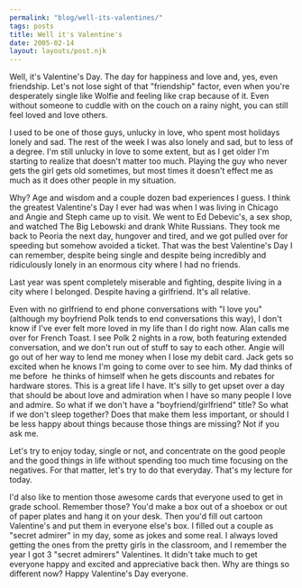 ```yaml
---
permalink: "blog/well-its-valentines/"
tags: posts
title: Well it's Valentine's
date: 2005-02-14
layout: layouts/post.njk
---
```


Well, it's Valentine's Day. The day for happiness and love and, yes, even friendship. Let's not lose sight of that "friendship" factor, even when you're desperately single like Wolfie and feeling like crap because of it. Even without someone to cuddle with on the couch on a rainy night, you can still feel loved and love others. 

I used to be one of those guys, unlucky in love, who spent most holidays lonely and sad. The rest of the week I was also lonely and sad, but to less of a degree. I'm still unlucky in love to some extent, but as I get older I'm starting to realize that doesn't matter too much. Playing the guy who never gets the girl gets old sometimes, but most times it doesn't effect me as much as it does other people in my situation.

Why? Age and wisdom and a couple dozen bad experiences I guess. I think the greatest Valentine's Day I ever had was when I was living in Chicago and Angie and Steph came up to visit. We went to Ed Debevic's, a sex shop, and watched The Big Lebowski and drank White Russians. They took me back to Peoria the next day, hungover and tired, and we got pulled over for speeding but somehow avoided a ticket. That was the best Valentine's Day I can remember, despite being single and despite being incredibly and ridiculously lonely in an enormous city where I had no friends. 

Last year was spent completely miserable and fighting, despite living in a city where I belonged. Despite having a girlfriend. It's all relative.

Even with no girlfriend to end phone conversations with "I love you" (although my boyfriend Polk tends to end conversations this way), I don't know if I've ever felt more loved in my life than I do right now. Alan calls me over for French Toast. I see Polk 2 nights in a row, both featuring extended conversation, and we don't run out of stuff to say to each other. Angie will go out of her way to lend me money when I lose my debit card. Jack gets so excited when he knows I'm going to come over to see him. My dad thinks of me before&nbsp; he thinks of himself when he gets discounts and rebates for hardware stores. This is a great life I have. It's silly to get upset over a day that should be about love and admiration when I have so many people I love and admire. So what if we don't have a "boyfriend/girlfriend" title? So what if we don't sleep together? Does that make them less important, or should I be less happy about things because those things are missing? Not if you ask me.

Let's try to enjoy today, single or not, and concentrate on the good people and the good things in life without spending too much time focusing on the negatives. For that matter, let's try to do that everyday. That's my lecture for today.

I'd also like to mention those awesome cards that everyone used to get in grade school. Remember those? You'd make a box out of a shoebox or out of paper plates and hang it on your desk. Then you'd fill out cartoon Valentine's and put them in everyone else's box. I filled out a couple as "secret admirer" in my day, some as jokes and some real. I always loved getting the ones from the pretty girls in the classroom, and I remember the year I got 3 "secret admirers" Valentines. It didn't take much to get everyone happy and excited and appreciative back then. Why are things so different now? Happy Valentine's Day everyone.